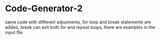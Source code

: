 # Code-Generator-2
same code with different adjusments, for loop and break statements are added, break can exit both for and repeat loops, there are examples in the input file
